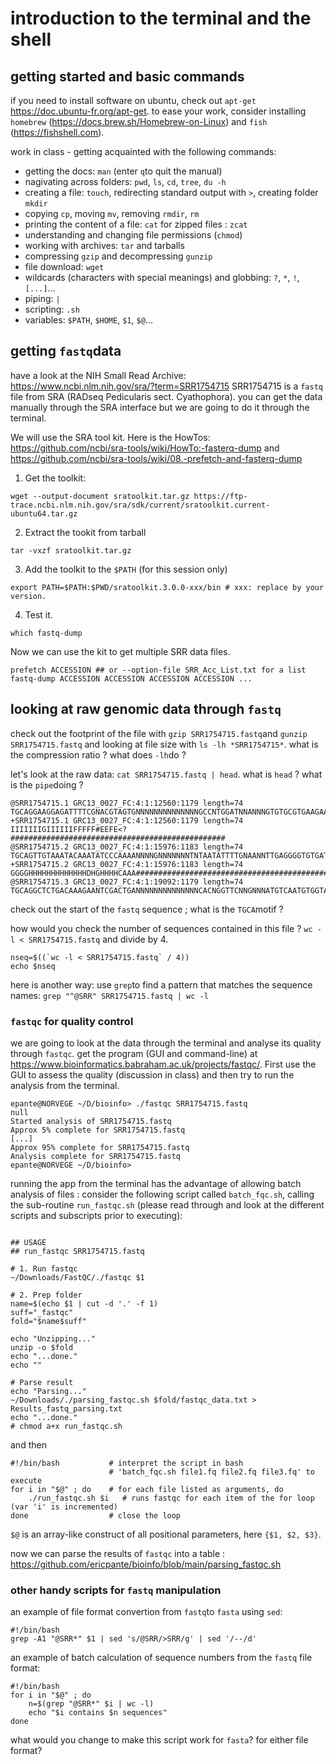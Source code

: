 # introduction to the terminal and the shell 

## getting started and basic commands

if you need to install software on ubuntu, check out `apt-get` https://doc.ubuntu-fr.org/apt-get. 
to ease your work, consider installing `homebrew` (https://docs.brew.sh/Homebrew-on-Linux) and `fish` (https://fishshell.com). 

work in class - getting acquainted with the following commands:
- getting the docs: `man` (enter `q`to quit the manual)
- nagivating across folders: `pwd`, `ls`, `cd`, `tree`, `du -h`
- creating a file: `touch`, redirecting standard output with `>`, creating folder `mkdir`
- copying `cp`, moving `mv`, removing `rmdir`, `rm`
- printing the content of a file: `cat` for zipped files : `zcat`
- understanding and changing file permissions (`chmod`)
- working with archives: `tar` and tarballs
- compressing `gzip` and decompressing `gunzip`
- file download: `wget`
- wildcards (characters with special meanings) and globbing: `?`, `*`, `!`, `[...]`...
- piping: `|`
- scripting: `.sh`
- variables: `$PATH`, `$HOME`, `$1`, `$@`...

## getting `fastq`data

have a look at the NIH Small Read Archive: https://www.ncbi.nlm.nih.gov/sra/?term=SRR1754715 
SRR1754715 is a `fastq` file from SRA (RADseq Pedicularis sect. Cyathophora). you can get the data manually through the SRA interface but we are going to do it through the terminal. 

We will use the SRA tool kit. Here is the HowTos: https://github.com/ncbi/sra-tools/wiki/HowTo:-fasterq-dump and https://github.com/ncbi/sra-tools/wiki/08.-prefetch-and-fasterq-dump

1. Get the toolkit: 
```
wget --output-document sratoolkit.tar.gz https://ftp-trace.ncbi.nlm.nih.gov/sra/sdk/current/sratoolkit.current-ubuntu64.tar.gz
```
2. Extract the tookit from tarball
```
tar -vxzf sratoolkit.tar.gz
```
3. Add the toolkit to the `$PATH` (for this session only)
```
export PATH=$PATH:$PWD/sratoolkit.3.0.0-xxx/bin # xxx: replace by your version.
```
4. Test it. 
```
which fastq-dump
```

Now we can use the kit to get multiple SRR data files. 
```
prefetch ACCESSION ## or --option-file SRR_Acc_List.txt for a list
fastq-dump ACCESSION ACCESSION ACCESSION ACCESSION ...
```

## looking at raw genomic data through `fastq`

check out the footprint of the file with `gzip SRR1754715.fastq`and `gunzip SRR1754715.fastq` and looking at file size with `ls -lh *SRR1754715*`. what is the compression ratio ? what does `-lh`do ? 

let's look at the raw data: `cat SRR1754715.fastq | head`. what is `head` ? what is the `pipe`doing ? 

```
@SRR1754715.1 GRC13_0027_FC:4:1:12560:1179 length=74
TGCAGGAAGGAGATTTTCGNACGTAGTGNNNNNNNNNNNNNNGCCNTGGATNNANNNGTGTGCGTGAAGAANAN
+SRR1754715.1 GRC13_0027_FC:4:1:12560:1179 length=74
IIIIIIIGIIIIIIFFFFF#EEFE<?################################################
@SRR1754715.2 GRC13_0027_FC:4:1:15976:1183 length=74
TGCAGTTGTAAATACAAATATCCCAAAANNNNGNNNNNNNTNTAATATTTTGNAANNTTGAGGGGTGTGATNTN
+SRR1754715.2 GRC13_0027_FC:4:1:15976:1183 length=74
GGGGHHHHHHHHHHHHHDHGHHHHCAAA##############################################
@SRR1754715.3 GRC13_0027_FC:4:1:19092:1179 length=74
TGCAGGCTCTGACAAAGAANTCGACTGANNNNNNNNNNNNNNCACNGGTTCNNGNNNATGTCAATGTGGTANAN
```

check out the start of the `fastq` sequence ; what is the `TGCA`motif ? 

how would you check the number of sequences contained in this file ? `wc -l < SRR1754715.fastq` and divide by 4. 

```
nseq=$((`wc -l < SRR1754715.fastq` / 4))
echo $nseq
```

here is another way: use `grep`to find a pattern that matches the sequence names: `grep "^@SRR" SRR1754715.fastq | wc -l`

### `fastqc` for quality control

we are going to look at the data through the terminal and analyse its quality through `fastqc`. get the program (GUI and command-line) at https://www.bioinformatics.babraham.ac.uk/projects/fastqc/. First use the GUI to assess the quality (discussion in class) and then try to run the analysis from the terminal. 

```
epante@NORVEGE ~/D/bioinfo> ./fastqc SRR1754715.fastq
null
Started analysis of SRR1754715.fastq
Approx 5% complete for SRR1754715.fastq
[...]
Approx 95% complete for SRR1754715.fastq
Analysis complete for SRR1754715.fastq
epante@NORVEGE ~/D/bioinfo> 
```

running the app from the terminal has the advantage of allowing batch analysis of files : consider the following script called `batch_fqc.sh`, calling the sub-routine `run_fastqc.sh` (please read through and look at the different scripts and subscripts prior to executing):

```#!/bin/bash

## USAGE
## run_fastqc SRR1754715.fastq

# 1. Run fastqc
~/Downloads/FastQC/./fastqc $1

# 2. Prep folder
name=$(echo $1 | cut -d '.' -f 1)
suff="_fastqc"
fold="$name$suff"

echo "Unzipping..."
unzip -o $fold 
echo "...done."
echo ""

# Parse result
echo "Parsing..."
~/Downloads/./parsing_fastqc.sh $fold/fastqc_data.txt > Results_fastq_parsing.txt
echo "...done."
# chmod a+x run_fastqc.sh
```

and then

```
#!/bin/bash           # interpret the script in bash
                      # 'batch_fqc.sh file1.fq file2.fq file3.fq' to execute
for i in "$@" ; do    # for each file listed as arguments, do
    ./run_fastqc.sh $i   # runs fastqc for each item of the for loop (var 'i' is incremented)
done                  # close the loop
```

`$@` is an array-like construct of all positional parameters, here `{$1, $2, $3}`.

now we can parse the results of `fastqc` into a table : 
https://github.com/ericpante/bioinfo/blob/main/parsing_fastqc.sh 

### other handy scripts for `fastq` manipulation

an example of file format convertion from `fastq`to `fasta` using `sed`:
```
#!/bin/bash
grep -A1 "@SRR*" $1 | sed 's/@SRR/>SRR/g' | sed '/--/d'
```

an example of batch calculation of sequence numbers from the `fastq` file format:
```
#!/bin/bash
for i in "$@" ; do
    n=$(grep "@SRR*" $i | wc -l)
    echo "$i contains $n sequences"
done
```
what would you change to make this script work for `fasta`? for either file format? 
